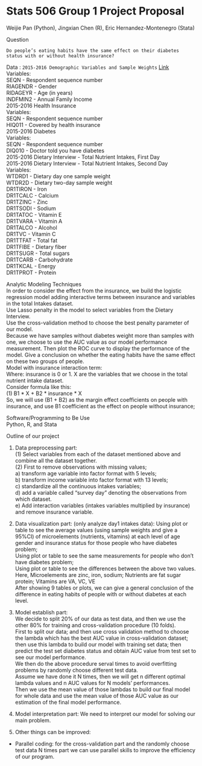 # Stats 506 Group 1 Project Proposal

Weijie Pan (Python),
Jingxian Chen (R),
Eric Hernandez-Montenegro (Stata)

Question

`Do people’s eating habits have the same effect on their diabetes status with or without health insurance?`

Data : `2015-2016 Demographic Variables and Sample Weights` [Link](https://wwwn.cdc.gov/nchs/nhanes/search/datapage.aspx?Component=Demographics&CycleBeginYear=2015)   
Variables:  
SEQN - Respondent sequence number  
RIAGENDR - Gender  
RIDAGEYR - Age (in years)  
INDFMIN2  - Annual Family Income    
2015-2016 Health Insurance     
Variables:   
SEQN - Respondent sequence number   
HIQ011 - Covered by health insurance  
2015-2016 Diabetes  
Variables:  
SEQN - Respondent sequence number  
DIQ010 - Doctor told you have diabetes  
2015-2016 Dietary Interview - Total Nutrient Intakes, First Day  
2015-2016 Dietary Interview - Total Nutrient Intakes, Second Day  
Variables:  
WTDRD1 - Dietary day one sample weight  
WTDR2D - Dietary two-day sample weight  
DR1TIRON - Iron  
DR1TCALC - Calcium  
DR1TZINC - Zinc  
DR1TSODI - Sodium  
DR1TATOC - Vitamin E  
DR1TVARA - Vitamin A  
DR1TALCO - Alcohol  
DR1TVC - Vitamin C  
DR1TTFAT - Total fat  
DR1TFIBE - Dietary fiber  
DR1TSUGR - Total sugars  
DR1TCARB - Carbohydrate  
DR1TKCAL - Energy  
DR1TPROT - Protein  

Analytic Modeling Techniques  
In order to consider the effect from the insurance, we build the logistic regression model adding interactive terms between insurance and variables in the total Intakes dataset.   
Use Lasso penalty in the model to select variables from the Dietary Interview.    
Use the cross-validation method to choose the best penalty parameter of our model.   
Because we have samples without diabetes weight more than samples with one, we choose to use the AUC value as our model performance measurement. Then plot the ROC curve to display the performance of the model. Give a conclusion on whether the eating habits have the same effect on these two groups of people.    
Model with insurance interaction term:   
Where: insurance is 0 or 1. X are the variables that we choose in the total nutrient intake dataset.  
Consider formula like this:   
(1) B1 * X + B2 * insurance * X  
So, we will use (B1 + B2) as the margin effect coefficients on people with insurance, and use B1 coefficient as the effect on people without insurance;   


Software/Programming to Be Use  
Python, R, and Stata  



Outline of our project  
1.	Data preprocessing part:   
(1)	Select variables from each of the dataset mentioned above and combine all the dataset together.   
(2)	First to remove observations with missing values;    
a)	transform age variable into factor format with 5 levels;    
b)	transform income variable into factor format with 13 levels;    
c)	standardize all the continuous intakes variables;    
d)	add a variable called “survey day” denoting the observations from which dataset.   
e)	Add interaction variables (intakes variables multiplied by insurance) and remove insurance variable.   

2.	Data visualization part: (only analyze day1 intakes data):
Using plot or table to see the average values (using sample weights and give a 95%CI) of microelements (nutrients, vitamins) at each level of age gender and insurance status for those people who have diabetes problem;   
Using plot or table to see the same measurements for people who don’t have diabetes problem;   
Using plot or table to see the differences between the above two values.   
Here, Microelements are zinc, iron, sodium; Nutrients are fat sugar protein; Vitamins are VA, VC, VE   
After showing 9 tables or plots, we can give a general conclusion of the difference in eating habits of people with or without diabetes at each level.   

3.	Model establish part:   
We decide to split 20% of our data as test data, and then we use the other 80% for training and cross-validation procedure (10 folds).   
First to split our data; and then use cross validation method to choose the lambda which has the best AUC value in cross-validation dataset; then use this lambda to build our model with training set data; then predict the test set diabetes status and obtain AUC value from test set to see our model performance.   
We then do the above procedure serval times to avoid overfitting problems by randomly choose different test data.    
Assume we have done it N times, then we will get n different optimal lambda values and n AUC values for N models’ performances.    
Then we use the mean value of those lambdas to build our final model for whole data and use the mean value of those AUC value as our estimation of the final model performance.   

4.	Model interpretation part: 
We need to interpret our model for solving our main problem.

5.	Other things can be improved:  
*	Parallel coding: for the cross-validation part and the randomly choose test data N times part we can use parallel skills to improve the efficiency of our program.


